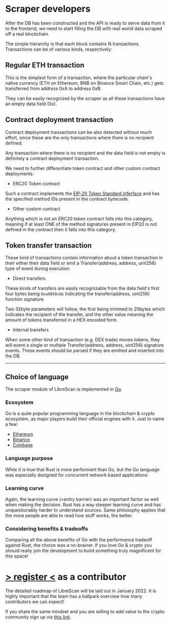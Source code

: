 # Scraper developers

After the DB has been constructed and the API is ready to serve data from it to the frontend, we need to start filling the DB with real world data scraped off a real blockchain.

The simple hierarchy is that each block contains N transactions. Transactions can be of various kinds, respectively:

## Regular ETH transaction

This is the simplest form of a transaction, where the particular chain's native currency (ETH on Ethereum, BNB on Binance Smart Chain, etc.) gets transferred from address 0xA to address 0xB.

They can be easily recognized by the scraper as all these transactions have an empty data field (0x).

## Contract deployment transaction

Contract deployment transactions can be also detected without much effort, since these are the only transactions where there is no recipient defined.

Any transaction where there is no recipient and the data field is not empty is definitely a contract deployment transaction.

We need to further differentiate token contract and other custom contract deployments:

- ERC20 Token contract

Such a contract implements the [EIP-20 Token Standard Inferface](https://eips.ethereum.org/EIPS/eip-20) and has the specified method IDs present in the contract bytecode.

- Other custom contract
    
Anything which is not an ERC20 token contract falls into this category, meaning if at least ONE of the method signatures present in EIP20 is not defined in the contract then it falls into this category.

## Token transfer transaction

These kind of transactions contain information about a token transaction in their either their data field or emit a Transfer(address, address, uint256) type of event during execution

- Direct transfers

These kinds of transfers are easily recognizable from the data field's first four bytes being ```0xa9059cbb``` indicating the transfer(address, uint256) function signature.

Two 32byte parameters will follow, the first being trimmed to 20bytes which indicates the recipient of the transfer, and the other value meaning the amount of tokens transferred in a HEX encoded form.

- Internal transfers

When some other kind of transaction (e.g. DEX trade) moves tokens, they will event a single or multiple Transfer(address, address, uint256) signature events. These events should be parsed if they are emitted and inserted into the DB.

---

## Choice of language

The scraper module of LibreScan is implemented in [Go](https://go.dev).

### Ecosystem

Go is a quite popular programming language in the blockchain & crypto ecosystem, as major players build their official engines with it.
Just to name a few:

- [Ethereum](https://github.com/ethereum/go-ethereum)
- [Binance](https://github.com/binance-chain/bsc)
- [Coinbase](https://github.com/coinbase/kryptology)

### Language purpose

While it is true that Rust is more performant than Go, but the Go language was especially designed for concurrent network based applications

### Learning curve

Again, the learning curve (=entry barrier) was an important factor as well when making the decision.
Rust has a way steeper learning curve and has unquestionably harder to understand sources. Same philosophy applies that the more people are able to read how stuff works, the better.

### Considering benefits & tradeoffs

Comparing all the above benefits of Go with the performance tradeoff against Rust, the choice was a no-brainer.
If you love Go & crypto you should really join the development to build something truly magnificent for this space!

# [> register <](https://forms.gle/92JWCf18ejMaaFSF6) as a contributor

The detailed roadmap of LibreScan will be laid out in January 2022.
It is highly important that the team has a ballpark overview how many contributors we can expect!

If you share the same mindset and you are willing to add value to the crypto community sign up via [this link](https://forms.gle/92JWCf18ejMaaFSF6).
